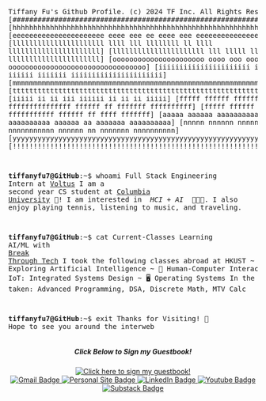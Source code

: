 <html>
  <pre>
    <body>
      
Tiffany Fu's Github Profile.
(c) 2024 TF Inc. All Rights Reserved. 
[#########################################################################################]
[hhhhhhhhhhhhhhhhhhhhhhhhhhhhhhhhhhhhhhhhhhhhhhhhhhhhhhhhhhhhhhhhhhhhhhhhhhhhhhhhhhhhhhhhh]
[eeeeeeeeeeeeeeeeeeeeee    eeee    eee         ee    eeee    eee    eeeeeeeeeeeeeeeeeeeeee]
[llllllllllllllllllllll    llll    lll    llllllll    ll    llll    llllllllllllllllllllll]
[llllllllllllllllllllll            lll        lllll        lllll    llllllllllllllllllllll]
[oooooooooooooooooooooo    oooo    ooo    ooooooooooo    ooooooooooooooooooooooooooooooooo]
[iiiiiiiiiiiiiiiiiiiiii    iiii    iii         iiiiii    iiiiiii    iiiiiiiiiiiiiiiiiiiiii]
[mmmmmmmmmmmmmmmmmmmmmmmmmmmmmmmmmmmmmmmmmmmmmmmmmmmmmmmmmmmmmmmmmmmmmmmmmmmmmmmmmmmmmmmmm]
[ttttttttttttttttttttttttttttttttttttttttttttttttttttttttttttttttttttttttttttttttttttttttt]
[iiiii    ii            ii  iii        iiiiii            ii    ii         ii         iiiii]
[fffff    ffffff    fffffff ff    fffffffffffffff    ffffff    ff    fffffff    ffffffffff]
[fffff    ffffff    fffffffffff       fffffffffff    ffffff    ff       ffff       fffffff]
[aaaaa    aaaaaa    aaaaaaaaaaaaaa     aaaaaaaaaa    aaaaaa    aa    aaaaaaa    aaaaaaaaaa]
[nnnnn    nnnnnn    nnnnnnnnny        nnnnnnnnnnn    nnnnnn    nn    nnnnnnn    nnnnnnnnnn]
[yyyyyyyyyyyyyyyyyyyyyyyyyyyyyyyyyyyyyyyyyyyyyyyyyyyyyyyyyyyyyyyyyyyyyyyyyyyyyyyyyyyyyyyyy]
[!!!!!!!!!!!!!!!!!!!!!!!!!!!!!!!!!!!!!!!!!!!!!!!!!!!!!!!!!!!!!!!!!!!!!!!!!!!!!!!!!!!!!!!!!]

<strong>tiffanyfu7@GitHub</strong>:~$ whoami
Full Stack Engineering Intern at <a href="https://github.com/tiffanyfu-v">Voltus</a>
I am a second year CS student at <a href="https://www.cs.columbia.edu">Columbia University</a> 🦁!
I am interested in <em> HCI + AI </em> 👩🏻‍💻.
I also enjoy playing tennis, listening to music, and traveling. 

<strong>tiffanyfu7@GitHub</strong>:~$ cat Current-Classes
Learning AI/ML with <a href="https://tech.cornell.edu/impact/break-through-tech/break-through-ai/">Break Through Tech</a>
I took the following classes abroad at HKUST
~ 🤖 Exploring Artificial Intelligence
~ 🦾 Human-Computer Interaction
~ 🌐 IoT: Integrated Systems Design
~ 🖥️ Operating Systems
In the past I've taken: Advanced Programming, DSA, Discrete Math, MTV Calc

<strong>tiffanyfu7@GitHub</strong>:~$ exit
Thanks for Visiting! 👋
Hope to see you around the interweb
     </body>
  </pre>
</html>

<!-- ![Top Langs](https://github-readme-stats.vercel.app/api/top-langs/?username=tiffanyfu7&theme=dark)) -->
<!-- ![Tiffany's Github stats](https://github-readme-stats.vercel.app/api?username=tiffanyfu7&show_icons=true&theme=dark&rank_icon=github)) -->

<html>
  <div align="center">
    <h5>Click Below to Sign my Guestbook!</h5>
    <a href="https://gist.github.com/tiffanyfu7/8755c08f13006032469e733cb81e7871"/>
      <img src="https://github.com/tiffanyfu7/tiffanyfu7/assets/71473099/09d8e619-096e-4bc9-ad0d-8a2bf085eece" alt="Click here to sign my guestbook!"
    </a>
    <div id="badges">
      <a href="mailto:tiffany.fu7@gmail.com">
        <img src="https://img.shields.io/badge/Gmail-red?style=for-the-badge&logo=gmail&logoColor=white" alt="Gmail Badge"/>
      </a>
      <a href = "https://tiffanyfu.me" target="_blank">
        <img src="https://img.shields.io/badge/website-000000?style=for-the-badge&logo=About.me&logoColor=white" alt="Personal Site Badge"/>
      </a>
      <a href="https://www.linkedin.com/in/tiffanyfu7" target="_blank">
        <img src="https://img.shields.io/badge/LinkedIn-blue?style=for-the-badge&logo=linkedin&logoColor=white" alt="LinkedIn Badge"/>
      </a>
      <a href="https://www.youtube.com/@tiffanyfu" target="_blank">
        <img src="https://img.shields.io/badge/YouTube-red?style=for-the-badge&logo=youtube&logoColor=white" alt="Youtube Badge"/>
      </a>
      <a href="https://www.substack.com/@tiffanyfu" target="_blank">
        <img src="https://img.shields.io/badge/Substack-orange?style=for-the-badge&logo=substack&logoColor=white" alt="Substack Badge"/>
      </a>
    </div>
  </div>
</html>
